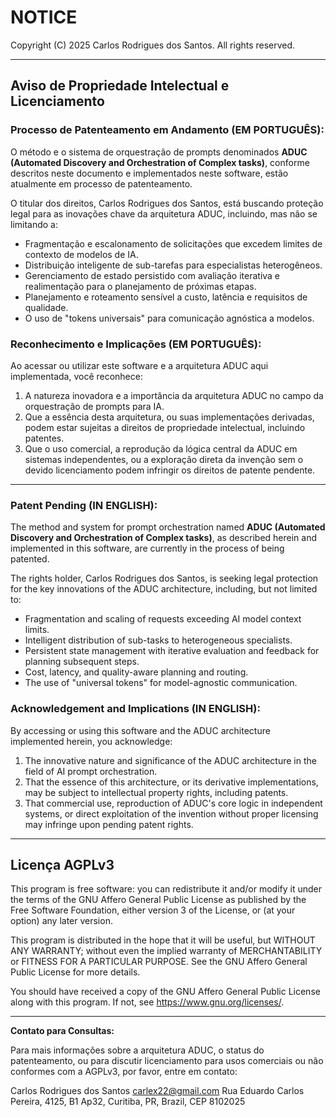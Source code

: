 # NOTICE

Copyright (C) 2025 Carlos Rodrigues dos Santos. All rights reserved.

---

## Aviso de Propriedade Intelectual e Licenciamento

### **Processo de Patenteamento em Andamento (EM PORTUGUÊS):**

O método e o sistema de orquestração de prompts denominados **ADUC (Automated Discovery and Orchestration of Complex tasks)**, conforme descritos neste documento e implementados neste software, estão atualmente em processo de patenteamento.

O titular dos direitos, Carlos Rodrigues dos Santos, está buscando proteção legal para as inovações chave da arquitetura ADUC, incluindo, mas não se limitando a:

*   Fragmentação e escalonamento de solicitações que excedem limites de contexto de modelos de IA.
*   Distribuição inteligente de sub-tarefas para especialistas heterogêneos.
*   Gerenciamento de estado persistido com avaliação iterativa e realimentação para o planejamento de próximas etapas.
*   Planejamento e roteamento sensível a custo, latência e requisitos de qualidade.
*   O uso de "tokens universais" para comunicação agnóstica a modelos.

### **Reconhecimento e Implicações (EM PORTUGUÊS):**

Ao acessar ou utilizar este software e a arquitetura ADUC aqui implementada, você reconhece:

1.  A natureza inovadora e a importância da arquitetura ADUC no campo da orquestração de prompts para IA.
2.  Que a essência desta arquitetura, ou suas implementações derivadas, podem estar sujeitas a direitos de propriedade intelectual, incluindo patentes.
3.  Que o uso comercial, a reprodução da lógica central da ADUC em sistemas independentes, ou a exploração direta da invenção sem o devido licenciamento podem infringir os direitos de patente pendente.

---

### **Patent Pending (IN ENGLISH):**

The method and system for prompt orchestration named **ADUC (Automated Discovery and Orchestration of Complex tasks)**, as described herein and implemented in this software, are currently in the process of being patented.

The rights holder, Carlos Rodrigues dos Santos, is seeking legal protection for the key innovations of the ADUC architecture, including, but not limited to:

*   Fragmentation and scaling of requests exceeding AI model context limits.
*   Intelligent distribution of sub-tasks to heterogeneous specialists.
*   Persistent state management with iterative evaluation and feedback for planning subsequent steps.
*   Cost, latency, and quality-aware planning and routing.
*   The use of "universal tokens" for model-agnostic communication.

### **Acknowledgement and Implications (IN ENGLISH):**

By accessing or using this software and the ADUC architecture implemented herein, you acknowledge:

1.  The innovative nature and significance of the ADUC architecture in the field of AI prompt orchestration.
2.  That the essence of this architecture, or its derivative implementations, may be subject to intellectual property rights, including patents.
3.  That commercial use, reproduction of ADUC's core logic in independent systems, or direct exploitation of the invention without proper licensing may infringe upon pending patent rights.

---

## Licença AGPLv3

This program is free software: you can redistribute it and/or modify
it under the terms of the GNU Affero General Public License as published by
the Free Software Foundation, either version 3 of the License, or
(at your option) any later version.

This program is distributed in the hope that it will be useful,
but WITHOUT ANY WARRANTY; without even the implied warranty of
MERCHANTABILITY or FITNESS FOR A PARTICULAR PURPOSE.  See the
GNU Affero General Public License for more details.

You should have received a copy of the GNU Affero General Public License
along with this program.  If not, see <https://www.gnu.org/licenses/>.

---

**Contato para Consultas:**

Para mais informações sobre a arquitetura ADUC, o status do patenteamento, ou para discutir licenciamento para usos comerciais ou não conformes com a AGPLv3, por favor, entre em contato:

Carlos Rodrigues dos Santos
carlex22@gmail.com
Rua Eduardo Carlos Pereira, 4125, B1 Ap32, Curitiba, PR, Brazil, CEP 8102025